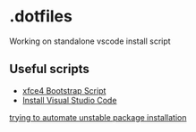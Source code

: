 # .dotfiles

Working on standalone vscode install script

## Useful scripts
 - [xfce4 Bootstrap Script](https://raw.githubusercontent.com/ifcodesdotnet/.dotfiles/master/scripts/bootstrap/bootstrap)
 - [Install Visual Studio Code](https://raw.githubusercontent.com/ifcodesdotnet/.dotfiles/master/scripts/install-software/install-vscode)



[trying to automate unstable package installation](https://desktop.any.do/tasks/lists/N_YRuWj5Bg9DLlIY74XjEo9g)